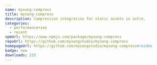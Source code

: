 ```yaml
---
name: mysong-compress
title: mysong-compress
description: Compression integration for static assets in astro.
categories:
  - performance+seo
  - recent
npmUrl: https://www.npmjs.com/package/mysong-compress
repoUrl: https://github.com/mysongstudio/mysong-compress
homepageUrl: https://github.com/mysongstudio/mysong-compress#readme
badge: new
downloads: 233
---
```

